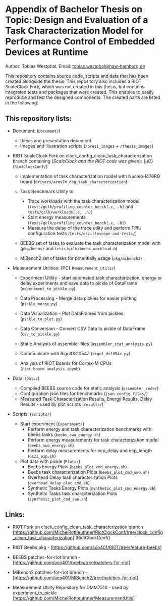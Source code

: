 # Appendix of Bachelor Thesis on Topic: Design and Evaluation of a Task Characterization Model for Performance Control of Embedded Devices at Runtime

Author: Tobias Westphal, Email: tobias.westphal@haw-hamburg.de

This repository contains source code, scripts and data that has been created alongside the thesis. This repository also includes a RIOT ScaleClock Fork, which was not created in this thesis, but contains integrated tests and packages that were created. This enables to easily reproduce and test the designed components. The created parts are listed in the following:

## This repository lists:
- Document: (`Document/`)
    - thesis and presentation document
    - images and illustration scripts (`/presi_images` + `/thesis_images`)
- RIOT ScaleClock Fork on clock_config_clean_task_characterization branch containing (*ScaleClock and the RIOT code was given*): {µC} (`RiotClockConf/`) 
    - Implementation of task characterization model with Nucleo-l476RG board (`drivers/armv7m_dbg_task_characterization`)
    - Task Benchmark Utility to
        - Trace workloads with the task characterization model (`tests/gclk/profiling_counter_bench[.c, .h]` and `tests/gclk/workloads[.c, .h]`)
        - Start energy measurements (`tests/gclk/profiling_counter_bench[.c, .h]`)
        - Measure the delay of the trace utlity and perform TPIU configuration tests (`tests/oszilloscope-and-tests/`)

    - BEEBS set of tasks to evaluate the task characterization model with (`pkg/beebs/` and `tests/gclk/beebs_workload.h`)
    - MiBench2 set of tasks for potentially usage (`pkg/mibench2`) 

- Measurement Utilities: {PC} (`Measurement_Utils/`)
    - Experiment Utility - start automated task characterization, energy or delay experiments and save data to pickle of DataFrame (`experiment_to_pickle.py`)
    - Data Processing - Merge data pickles for easier plotting (`pickle_merge.py`)
    - Data Visualization - Plot DataFrames from pickles (`pickle_to_plot.py`)
    - Data Conversion - Convert CSV Data to pickle of DataFrame (`csv_to_pickle.py`)

    - Static Analysis of assembler files (`assembler_stat_analysis.py`)
    - Communicate with RigolDS1054Z (`rigol_ds1054z.py`)
    - Analysis of RIOT Boards for Cortex-M CPUs (`riot_board_analysis.ipynb`)

- Data: (`Data/`)
    - Compiled BEEBS source code for static analysis (`assembler_code/`)
    - Configuration json files for benchmarks (`json_config_files/`)
    - Measured Task Characterization Results, Energy Results, Delay Results - used by plot scripts (`results/`)

- Scripts: (`Scripts/`)
    - Start experiment (`Experiment/`)
        - Perform energy and task characterization benchmarks with beebs tasks (`beebs_swo_energy.sh`)
        - Perform energy measurements for task characterization model (`beebs_swo_energy.sh`)
        - Perform delay measurements for ecp_delay and ecp_length (`oszi_exp.sh`)
    - Plot data with pickle (`Plots/`)
        - Beebs Energy Plots (`beebs_plot_cmd_energy.sh`)
        - Beebs task characterization Plots (`beebs_plot_cmd_swo.sh`)
        - Overhead Delay task characterization Plots (`overhead_delay_plot_cmd.sh`)
        - Synthetic Tasks Energy Plots (`synthetic_plot_cmd_energy.sh`)
        - Synthetic Tasks task characterization Plots (`synthetic_plot_cmd_swo.sh`)


## Links:
- RIOT Fork on clock_config_clean_task_characterization branch [https://github.com/MichelRottleuthner/RiotClockConf/tree/clock_config_clean_task_characterization] (RiotClockConf/)
- RIOT Beebs pkg - [https://github.com/aco401/RIOT/tree/feature-beebs]
- BEEBS patches-for-riot branch - [https://github.com/aco401/beebs/tree/patches-for-riot]
- MiBench2 patches-for-riot branch - [https://github.com/aco401/MiBench2/tree/patches-for-riot]

- Measurement Utility Repository for DMM7510 - used by experiment_to_pickle [https://github.com/MichelRottleuthner/MeasurementUtils] 



